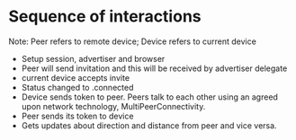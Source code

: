 # Sequence of interactions

Note: 
Peer refers to remote device;  Device refers to current device

- Setup session, advertiser and browser
- Peer will send invitation and this will be received by advertiser delegate
- current device accepts invite
- Status changed to .connected
- Device sends token to peer. Peers talk to each other using an agreed upon network technology, MultiPeerConnectivity.
- Peer sends its token to device
- Gets updates about direction and distance from peer and vice versa.
